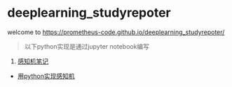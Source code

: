 # deeplearning_studyrepoter
welcome to https://prometheus-code.github.io/deeplearning_studyrepoter/

> 以下python实现是通过jupyter notebook编写

1. [感知机笔记](https://prometheus-code.github.io/deeplearning_studyrepoter/%E6%84%9F%E7%9F%A5%E6%9C%BA%E7%AC%94%E8%AE%B0.html)
  - [用python实现感知机](https://prometheus-code.github.io/deeplearning_studyrepoter/感知机python实现.ipynb)
  

